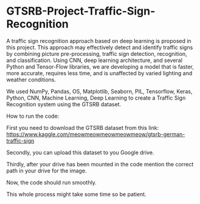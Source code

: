 # GTSRB-Project-Traffic-Sign-Recognition

A traffic sign recognition approach based on deep learning is proposed in this project. This approach may effectively detect and identify traffic signs by combining picture pre-processing, traffic sign detection, recognition, and classification. Using CNN, deep learning architecture, and several Python and Tensor-Flow libraries, we are developing a model that is faster, more accurate, requires less time, and is unaffected by varied lighting and weather conditions.

We used NumPy, Pandas, OS, Matplotlib, Seaborn, PIL, Tensorflow, Keras, Python, CNN, Machine Learning, Deep Learning to create a Traffic Sign Recognition system using the GTSRB dataset.

How to run the code:

First you need to download the GTSRB dataset from this link: https://www.kaggle.com/meowmeowmeowmeowmeow/gtsrb-german-traffic-sign

Secondly, you can upload this dataset to you Google drive.

Thirdly, after your drive has been mounted in the code mention the correct path in your drive for the image.

Now, the code should run smoothly.

This whole process might take some time so be patient.
